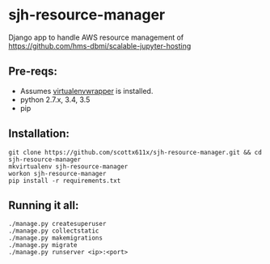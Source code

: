 # sjh-resource-manager
Django app to handle AWS resource management of https://github.com/hms-dbmi/scalable-jupyter-hosting

## Pre-reqs:
- Assumes [virtualenvwrapper](http://virtualenvwrapper.readthedocs.io/en/latest/install.html) is installed.
- python 2.7.x, 3.4, 3.5
- pip

## Installation:

```
git clone https://github.com/scottx611x/sjh-resource-manager.git && cd sjh-resource-manager
mkvirtualenv sjh-resource-manager
workon sjh-resource-manager
pip install -r requirements.txt
```

## Running it all: 
```
./manage.py createsuperuser
./manage.py collectstatic
./manage.py makemigrations
./manage.py migrate
./manage.py runserver <ip>:<port>
```

